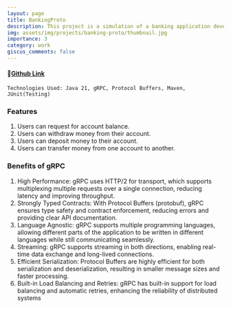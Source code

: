 ```yaml
---
layout: page
title: BankingProto
description: This project is a simulation of a banking application developed using gRPC in Java. The application demonstrates the use of gRPC for client-server communication, ensuring efficient, scalable, and high-performance interactions. The project is structured with clean code principles and includes proper integration tests between the client and server applications.
img: assets/img/projects/banking-proto/thumbnail.jpg
importance: 3
category: work
giscus_comments: false
---
```


#### 🔗[Github Link](https://github.com/deepjyotk/lf1-image-indexing)

    Technologies Used: Java 21, gRPC, Protocol Buffers, Maven, JUnit(Testing)

### Features

1. Users can request for account balance.
2. Users can withdraw money from their account.
3. Users can deposit money to their account.
4. Users can transfer money from one account to another.

### Benefits of gRPC

1. High Performance: gRPC uses HTTP/2 for transport, which supports multiplexing multiple requests over a single connection, reducing latency and improving throughput.
2. Strongly Typed Contracts: With Protocol Buffers (protobuf), gRPC ensures type safety and contract enforcement, reducing errors and providing clear API documentation.
3. Language Agnostic: gRPC supports multiple programming languages, allowing different parts of the application to be written in different languages while still communicating seamlessly.
4. Streaming: gRPC supports streaming in both directions, enabling real-time data exchange and long-lived connections.
5. Efficient Serialization: Protocol Buffers are highly efficient for both serialization and deserialization, resulting in smaller message sizes and faster processing.
6. Built-in Load Balancing and Retries: gRPC has built-in support for load balancing and automatic retries, enhancing the reliability of distributed systems
